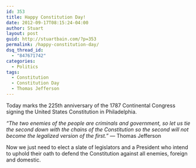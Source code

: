 ```yaml
---
id: 353
title: Happy Constitution Day!
date: 2012-09-17T08:15:24-04:00
author: Stuart
layout: post
guid: http://stuartbain.com/?p=353
permalink: /happy-constitution-day/
dsq_thread_id:
  - "847671742"
categories:
  - Politics
tags:
  - Constitution
  - Constitution Day
  - Thomas Jefferson
---
```

Today marks the 225th anniversary of the 1787 Continental Congress signing the United States Constitution in Philadelphia.

_&#8220;The two enemies of the people are criminals and government, so let us tie the second down with the chains of the Constitution so the second will not become the legalized version of the first.&#8221;_ &#8212; Thomas Jefferson

Now we just need to elect a slate of legislators and a President who intend to uphold their oath to defend the Constitution against all enemies, foreign and domestic.